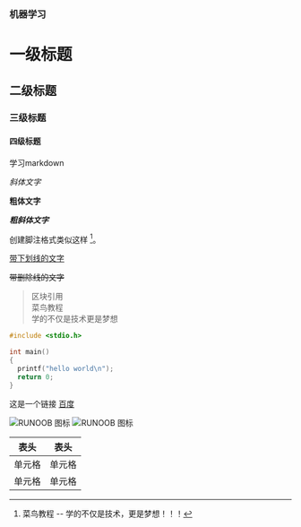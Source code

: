 ### 机器学习  

# 一级标题
## 二级标题
### 三级标题
#### 四级标题

学习markdown  

_斜体文字_  

__粗体文字__  

___粗斜体文字___  

创建脚注格式类似这样 [^RUNOOB]。

[^RUNOOB]: 菜鸟教程 -- 学的不仅是技术，更是梦想！！！

<u>带下划线的文字</u>  

~~带删除线的文字~~  

> 区块引用  
> 菜鸟教程  
> 学的不仅是技术更是梦想  

```c
#include <stdio.h>

int main()
{
  printf("hello world\n");
  return 0;
}
```

这是一个链接 [百度](https://www.baidu.com)

![RUNOOB 图标](http://static.runoob.com/images/runoob-logo.png)
![RUNOOB 图标](http://static.runoob.com/images/runoob-logo.png "RUNOOB")  

|  表头   | 表头  |
|  ----  | ----  |
| 单元格  | 单元格 |
| 单元格  | 单元格 |
